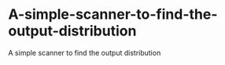 # A-simple-scanner-to-find-the-output-distribution
A simple scanner to find the output distribution
